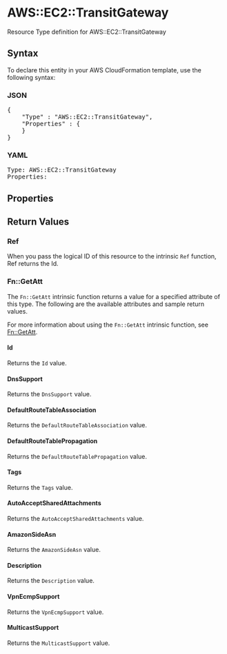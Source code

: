 # AWS::EC2::TransitGateway

Resource Type definition for AWS::EC2::TransitGateway

## Syntax

To declare this entity in your AWS CloudFormation template, use the following syntax:

### JSON

<pre>
{
    "Type" : "AWS::EC2::TransitGateway",
    "Properties" : {
    }
}
</pre>

### YAML

<pre>
Type: AWS::EC2::TransitGateway
Properties:
</pre>

## Properties

## Return Values

### Ref

When you pass the logical ID of this resource to the intrinsic `Ref` function, Ref returns the Id.

### Fn::GetAtt

The `Fn::GetAtt` intrinsic function returns a value for a specified attribute of this type. The following are the available attributes and sample return values.

For more information about using the `Fn::GetAtt` intrinsic function, see [Fn::GetAtt](https://docs.aws.amazon.com/AWSCloudFormation/latest/UserGuide/intrinsic-function-reference-getatt.html).

#### Id

Returns the <code>Id</code> value.

#### DnsSupport

Returns the <code>DnsSupport</code> value.

#### DefaultRouteTableAssociation

Returns the <code>DefaultRouteTableAssociation</code> value.

#### DefaultRouteTablePropagation

Returns the <code>DefaultRouteTablePropagation</code> value.

#### Tags

Returns the <code>Tags</code> value.

#### AutoAcceptSharedAttachments

Returns the <code>AutoAcceptSharedAttachments</code> value.

#### AmazonSideAsn

Returns the <code>AmazonSideAsn</code> value.

#### Description

Returns the <code>Description</code> value.

#### VpnEcmpSupport

Returns the <code>VpnEcmpSupport</code> value.

#### MulticastSupport

Returns the <code>MulticastSupport</code> value.
